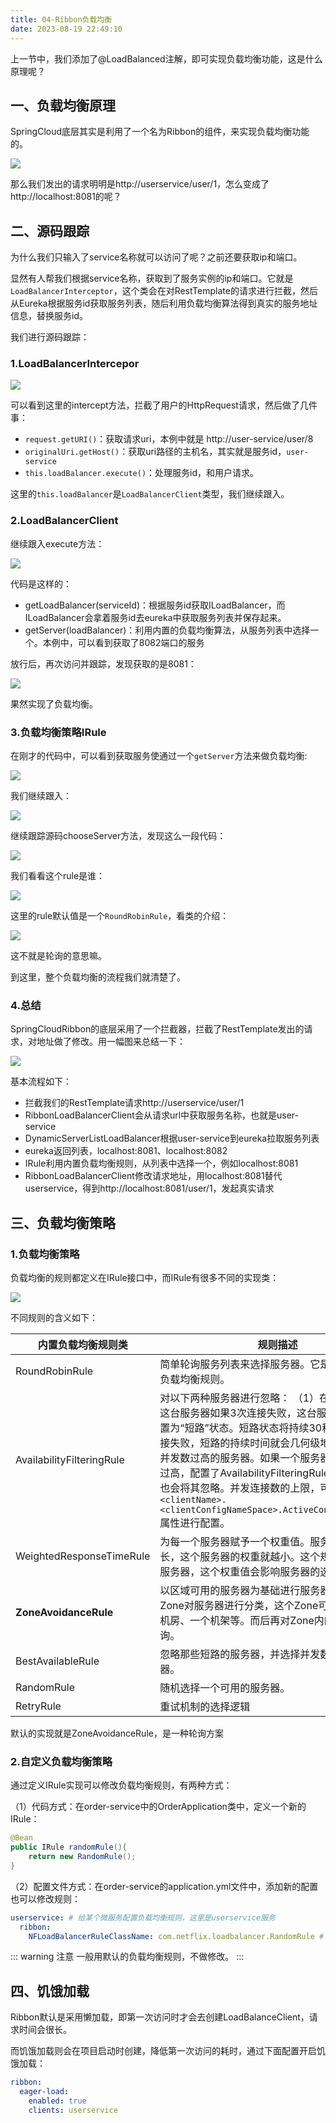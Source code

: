 ```yaml
---
title: 04-Ribbon负载均衡
date: 2023-08-19 22:49:10
---
```

上一节中，我们添加了@LoadBalanced注解，即可实现负载均衡功能，这是什么原理呢？

## 一、负载均衡原理

SpringCloud底层其实是利用了一个名为Ribbon的组件，来实现负载均衡功能的。

![](https://lhplanet-1316168555.cos.ap-beijing.myqcloud.com/obsidian/202308200004280.png)

那么我们发出的请求明明是http://userservice/user/1，怎么变成了http://localhost:8081的呢？

## 二、源码跟踪

为什么我们只输入了service名称就可以访问了呢？之前还要获取ip和端口。

显然有人帮我们根据service名称，获取到了服务实例的ip和端口。它就是`LoadBalancerInterceptor`，这个类会在对RestTemplate的请求进行拦截，然后从Eureka根据服务id获取服务列表，随后利用负载均衡算法得到真实的服务地址信息，替换服务id。

我们进行源码跟踪：

### 1.LoadBalancerIntercepor

![](https://lhplanet-1316168555.cos.ap-beijing.myqcloud.com/obsidian/202308200005433.png)

可以看到这里的intercept方法，拦截了用户的HttpRequest请求，然后做了几件事：

- `request.getURI()`：获取请求uri，本例中就是 http://user-service/user/8
- `originalUri.getHost()`：获取uri路径的主机名，其实就是服务id，`user-service`
- `this.loadBalancer.execute()`：处理服务id，和用户请求。

这里的`this.loadBalancer`是`LoadBalancerClient`类型，我们继续跟入。

### 2.LoadBalancerClient

继续跟入execute方法：

![](https://lhplanet-1316168555.cos.ap-beijing.myqcloud.com/obsidian/202308200005871.png)

代码是这样的：

- getLoadBalancer(serviceId)：根据服务id获取ILoadBalancer，而ILoadBalancer会拿着服务id去eureka中获取服务列表并保存起来。
- getServer(loadBalancer)：利用内置的负载均衡算法，从服务列表中选择一个。本例中，可以看到获取了8082端口的服务

放行后，再次访问并跟踪，发现获取的是8081：

![](https://lhplanet-1316168555.cos.ap-beijing.myqcloud.com/obsidian/202308200005878.png)

果然实现了负载均衡。

### 3.负载均衡策略IRule

在刚才的代码中，可以看到获取服务使通过一个`getServer`方法来做负载均衡:

![](https://lhplanet-1316168555.cos.ap-beijing.myqcloud.com/obsidian/202308200005878.png)

我们继续跟入：

![](https://lhplanet-1316168555.cos.ap-beijing.myqcloud.com/obsidian/202308200005145.png)

继续跟踪源码chooseServer方法，发现这么一段代码：

![](https://lhplanet-1316168555.cos.ap-beijing.myqcloud.com/obsidian/202308200005991.png)

我们看看这个rule是谁：

![](https://lhplanet-1316168555.cos.ap-beijing.myqcloud.com/obsidian/202308200005842.png)

这里的rule默认值是一个`RoundRobinRule`，看类的介绍：

![](https://lhplanet-1316168555.cos.ap-beijing.myqcloud.com/obsidian/202308200006285.png)

这不就是轮询的意思嘛。

到这里，整个负载均衡的流程我们就清楚了。

### 4.总结

SpringCloudRibbon的底层采用了一个拦截器，拦截了RestTemplate发出的请求，对地址做了修改。用一幅图来总结一下：

![](https://lhplanet-1316168555.cos.ap-beijing.myqcloud.com/obsidian/202308200006473.png)

基本流程如下：

- 拦截我们的RestTemplate请求http://userservice/user/1
- RibbonLoadBalancerClient会从请求url中获取服务名称，也就是user-service
- DynamicServerListLoadBalancer根据user-service到eureka拉取服务列表
- eureka返回列表，localhost:8081、localhost:8082
- IRule利用内置负载均衡规则，从列表中选择一个，例如localhost:8081
- RibbonLoadBalancerClient修改请求地址，用localhost:8081替代userservice，得到http://localhost:8081/user/1，发起真实请求

## 三、负载均衡策略

### 1.负载均衡策略

负载均衡的规则都定义在IRule接口中，而IRule有很多不同的实现类：

![](https://lhplanet-1316168555.cos.ap-beijing.myqcloud.com/obsidian/202308200007712.png)

不同规则的含义如下：

| **内置负载均衡规则类**    | **规则描述**                                                 |
| ------------------------- | ------------------------------------------------------------ |
| RoundRobinRule            | 简单轮询服务列表来选择服务器。它是Ribbon默认的负载均衡规则。 |
| AvailabilityFilteringRule | 对以下两种服务器进行忽略：   （1）在默认情况下，这台服务器如果3次连接失败，这台服务器就会被设置为“短路”状态。短路状态将持续30秒，如果再次连接失败，短路的持续时间就会几何级地增加。  （2）并发数过高的服务器。如果一个服务器的并发连接数过高，配置了AvailabilityFilteringRule规则的客户端也会将其忽略。并发连接数的上限，可以由客户端的`<clientName>.<clientConfigNameSpace>.ActiveConnectionsLimit`属性进行配置。 |
| WeightedResponseTimeRule  | 为每一个服务器赋予一个权重值。服务器响应时间越长，这个服务器的权重就越小。这个规则会随机选择服务器，这个权重值会影响服务器的选择。 |
| **ZoneAvoidanceRule**     | 以区域可用的服务器为基础进行服务器的选择。使用Zone对服务器进行分类，这个Zone可以理解为一个机房、一个机架等。而后再对Zone内的多个服务做轮询。 |
| BestAvailableRule         | 忽略那些短路的服务器，并选择并发数较低的服务器。             |
| RandomRule                | 随机选择一个可用的服务器。                                   |
| RetryRule                 | 重试机制的选择逻辑                                           |

默认的实现就是ZoneAvoidanceRule，是一种轮询方案

### 2.自定义负载均衡策略

通过定义IRule实现可以修改负载均衡规则，有两种方式：

（1）代码方式：在order-service中的OrderApplication类中，定义一个新的IRule：

```java
@Bean
public IRule randomRule(){
    return new RandomRule();
}
```

（2）配置文件方式：在order-service的application.yml文件中，添加新的配置也可以修改规则：

```yaml
userservice: # 给某个微服务配置负载均衡规则，这里是userservice服务
  ribbon:
    NFLoadBalancerRuleClassName: com.netflix.loadbalancer.RandomRule # 负载均衡规则 
```

::: warning 注意
一般用默认的负载均衡规则，不做修改。
:::

## 四、饥饿加载

Ribbon默认是采用懒加载，即第一次访问时才会去创建LoadBalanceClient，请求时间会很长。

而饥饿加载则会在项目启动时创建，降低第一次访问的耗时，通过下面配置开启饥饿加载：

```yaml
ribbon:
  eager-load:
    enabled: true
    clients: userservice
```
